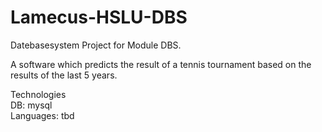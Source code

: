 # Lamecus-HSLU-DBS
Datebasesystem Project for Module DBS.


A software which predicts the result of a tennis tournament based on the results of the last 5 years.

Technologies   
DB: mysql  
Languages: tbd 
